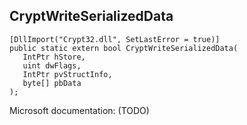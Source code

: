## CryptWriteSerializedData

```
[DllImport("Crypt32.dll", SetLastError = true)]
public static extern bool CryptWriteSerializedData(
   IntPtr hStore,
   uint dwFlags,
   IntPtr pvStructInfo,
   byte[] pbData
);
```

Microsoft documentation: (TODO)
